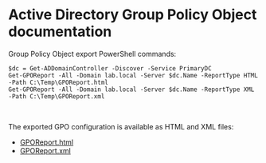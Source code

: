 # Active Directory Group Policy Object documentation

Group Policy Object export PowerShell commands:

```
$dc = Get-ADDomainController -Discover -Service PrimaryDC
Get-GPOReport -All -Domain lab.local -Server $dc.Name -ReportType HTML -Path C:\Temp\GPOReport.html
Get-GPOReport -All -Domain lab.local -Server $dc.Name -ReportType XML -Path C:\Temp\GPOReport.xml
```

<br />

The exported GPO configuration is available as HTML and XML files:

- [GPOReport.html](GPOReport.html) <br />
- [GPOReport.xml](GPOReport.xml)
